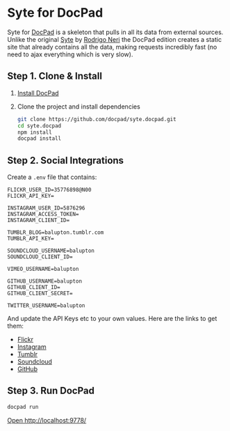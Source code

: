 # Syte for DocPad

Syte for [DocPad](http://docpad.org) is a skeleton that pulls in all its data from external sources. Unlike the original [Syte](http://rigoneri.github.com/syte/) by [Rodrigo Neri](https://github.com/rigoneri) the DocPad edition creates a static site that already contains all the data, making requests incredibly fast (no need to ajax everything which is very slow).


## Step 1. Clone & Install

1. [Install DocPad](http://docpad.org)

1. Clone the project and install dependencies

	``` bash
	git clone https://github.com/docpad/syte.docpad.git
	cd syte.docpad
	npm install
	docpad install
	```


## Step 2. Social Integrations

Create a `.env` file that contains:

```
FLICKR_USER_ID=35776898@N00
FLICKR_API_KEY=

INSTAGRAM_USER_ID=5876296
INSTAGRAM_ACCESS_TOKEN=
INSTAGRAM_CLIENT_ID=

TUMBLR_BLOG=balupton.tumblr.com
TUMBLR_API_KEY=

SOUNDCLOUD_USERNAME=balupton
SOUNDCLOUD_CLIENT_ID=

VIMEO_USERNAME=balupton

GITHUB_USERNAME=balupton
GITHUB_CLIENT_ID=
GITHUB_CLIENT_SECRET=

TWITTER_USERNAME=balupton
```

And update the API Keys etc to your own values. Here are the links to get them:

- [Flickr](http://www.flickr.com/services/apps/create/noncommercial/?)
- [Instagram](http://instagram.com/developer/clients/register/)
- [Tumblr](http://www.tumblr.com/oauth/register)
- [Soundcloud](http://soundcloud.com/you/apps/new)
- [GitHub](https://github.com/settings/applications/new)


## Step 3. Run DocPad

``` bash
docpad run
```

[Open http://localhost:9778/](http://localhost:9778/)

